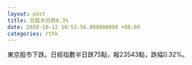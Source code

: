 ```yaml
---
layout: post
title: 日股半日跌0.3%
date: 2020-10-12 10:53:56.000000000 +08:00
categories: rthk
---
```


東京股市下跌。日經指數半日跌75點，報23543點，跌幅0.32%。

